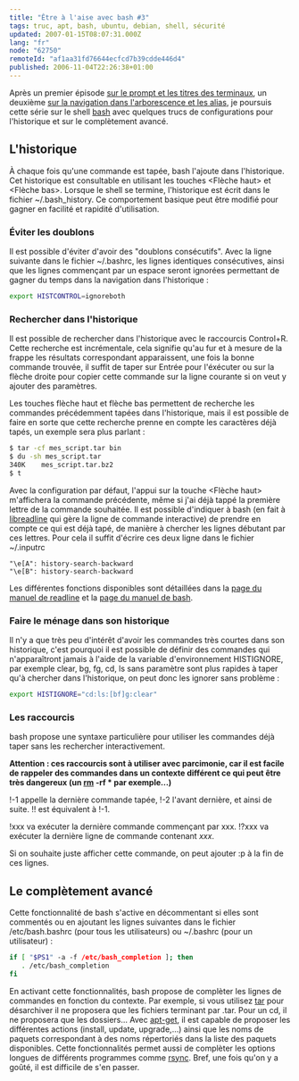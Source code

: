 ```yaml
---
title: "Être à l'aise avec bash #3"
tags: truc, apt, bash, ubuntu, debian, shell, sécurité
updated: 2007-01-15T08:07:31.000Z
lang: "fr"
node: "62750"
remoteId: "af1aa31fd76644ecfcd7b39cdde446d4"
published: 2006-11-04T22:26:38+01:00
---
```


Après un premier épisode [sur le prompt et les titres des terminaux](/post/etre-a-l-aise-avec-bash-1), un deuxième [sur la navigation dans l'arborescence et les alias](/post/etre-a-l-aise-avec-bash-2), je poursuis cette série sur le shell [bash](http://pwet.fr/man/linux/commandes/bash) avec quelques trucs de configurations pour l'historique et sur le complètement avancé.


## L'historique


À chaque fois qu'une commande est tapée, bash l'ajoute dans l'historique. Cet historique est consultable en utilisant les touches &lt;Flèche haut&gt; et &lt;Flèche bas&gt;. Lorsque le shell se termine, l'historique est écrit dans le fichier ~/.bash_history. Ce comportement basique peut être modifié pour gagner en facilité et rapidité d'utilisation.


### Éviter les doublons


Il est possible d'éviter d'avoir des &quot;doublons consécutifs&quot;. Avec la ligne suivante dans le fichier ~/.bashrc, les lignes identiques consécutives, ainsi que les lignes commençant par un espace seront ignorées permettant de gagner du temps dans la navigation dans l'historique :

 ``` bash
export HISTCONTROL=ignoreboth
```


### Rechercher dans l'historique


Il est possible de rechercher dans l'historique avec le raccourcis Control+R. Cette recherche est incrémentale, cela signifie qu'au fur et à mesure de la frappe les résultats correspondant apparaissent, une fois la bonne commande trouvée, il suffit de taper sur Entrée pour l'éxécuter ou sur la flèche droite pour copier cette commande sur la ligne courante si on veut y ajouter des paramètres.


Les touches flèche haut et flèche bas permettent de recherche les commandes précédemment tapées dans l'historique, mais il est possible de faire en sorte que cette recherche prenne en compte les caractères déjà tapés, un exemple sera plus parlant :

 ``` bash
$ tar -cf mes_script.tar bin
$ du -sh mes_script.tar
340K    mes_script.tar.bz2
$ t
```


Avec la configuration par défaut, l'appui sur la touche &lt;Flèche haut&gt; m'affichera la commande précédente, même si j'ai déjà tappé la première lettre de la commande souhaitée. Il est possible d'indiquer à bash (en fait à [libreadline](http://pwet.fr/man/linux/fonctions_bibliotheques/readline) qui gère la ligne de commande interactive) de prendre en compte ce qui est déjà tapé, de manière à chercher les lignes débutant par ces lettres. Pour cela il suffit d'écrire ces deux ligne dans le fichier ~/.inputrc

 ```
"\e[A": history-search-backward
"\e[B": history-search-backward
```


Les différentes fonctions disponibles sont détaillées dans la [page du manuel de readline](http://pwet.fr/man/linux/fonctions_bibliotheques/readline/readline) et la [page du manuel de bash](http://pwet.fr/man/linux/commandes/bash).


### Faire le ménage dans son historique


Il n'y a que très peu d'intérêt d'avoir les commandes très courtes dans son historique, c'est pourquoi il est possible de définir des commandes qui n'apparaîtront jamais à l'aide de la variable d'environnement HISTIGNORE, par exemple clear, bg, fg, cd, ls sans paramètre sont plus rapides à taper qu'à chercher dans l'historique, on peut donc les ignorer sans problème :

 ``` bash
export HISTIGNORE="cd:ls:[bf]g:clear"
```


### Les raccourcis


bash propose une syntaxe particulière pour utiliser les commandes déjà taper sans les rechercher interactivement.

 **Attention : ces raccourcis sont à utiliser avec parcimonie, car il est facile de rappeler des commandes dans un contexte différent ce qui peut être très dangereux (un [rm](http://pwet.fr/man/linux/commandes/rm) -rf * par exemple…)**


!-1 appelle la dernière commande tapée, !-2 l'avant dernière, et ainsi de suite. !! est équivalent à !-1.


!xxx va exécuter la dernière commande commençant par xxx. !?xxx va exécuter la dernière ligne de commande contenant *xxx*.


Si on souhaite juste afficher cette commande, on peut ajouter :p à la fin de ces lignes.


## Le complètement avancé


Cette fonctionnalité de bash s'active en décommentant si elles sont commentés ou en ajoutant les lignes suivantes dans le fichier /etc/bash.bashrc (pour tous les utilisateurs) ou ~/.bashrc (pour un utilisateur) :

 ``` bash
if [ "$PS1" -a -f /etc/bash_completion ]; then
    . /etc/bash_completion
fi
```


En activant cette fonctionnalités, bash propose de complèter les lignes de commandes en fonction du contexte. Par exemple, si vous utilisez [tar](http://pwet.fr/man/linux/commandes/tar) pour désarchiver il ne proposera que les fichiers terminant par .tar. Pour un cd, il ne proposera que les dossiers… Avec [apt-get](http://pwet.fr/man/linux/administration_systeme/apt_get), il est capable de proposer les différentes actions (install, update, upgrade,…) ainsi que les noms de paquets correspondant à des noms répertoriés dans la liste des paquets disponibles. Cette fonctionnalités permet aussi de complèter les options longues de différents programmes comme [rsync](http://pwet.fr/man/linux/commandes/rsync). Bref, une fois qu'on y a goûté, il est difficile de s'en passer.


